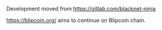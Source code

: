 Development moved from https://gitlab.com/blacknet-ninja

https://blipcoin.org/ aims to continue on Blipcoin chain.
